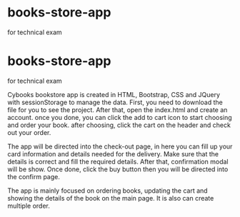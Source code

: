 # books-store-app
for technical exam

# books-store-app
for technical exam

<!-- Instruction for the app -->

Cybooks bookstore app is created in HTML, Bootstrap, CSS and JQuery with sessionStorage to manage the data.
First, you need to download the file for you to see the project. 
After that, open the index.html and create an account. 
once you done, you can click the add to cart icon to start choosing and order your book. 
after choosing, click the cart on the header and check out your order. 

The app will be directed into the check-out page, in here you can fill up your card information and details needed for the delivery. 
Make sure that the details is correct and fill the required details. After that, confirmation modal will be show. 
Once done, click the buy button then you will be directed into the confirm page.

<!-- Scope and Limitations -->

The app is mainly focused on ordering books, updating the cart and showing the details of the book on the main page. It is also can create multiple order.   
